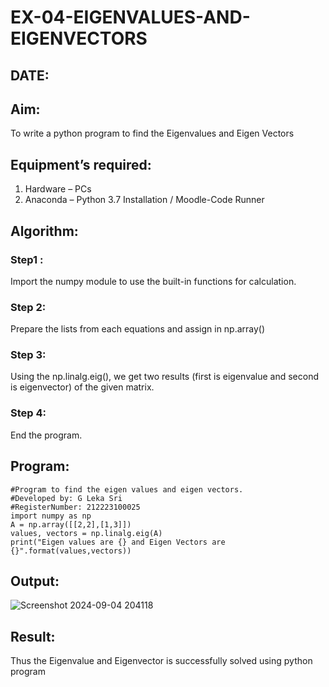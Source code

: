 # EX-04-EIGENVALUES-AND-EIGENVECTORS
## DATE:
## Aim:
To write a python program to find the Eigenvalues and Eigen Vectors
## Equipment’s required:
1. 	Hardware – PCs
2. 	Anaconda – Python 3.7 Installation / Moodle-Code Runner
## Algorithm:
### Step1 : 
Import the numpy module to use the built-in functions for calculation.
### Step 2: 
Prepare the lists from each equations and assign in np.array()
### Step 3:
Using the np.linalg.eig(),  we get two results (first is eigenvalue and second is eigenvector) of the given matrix.
### Step 4: 
End the program.

## Program:
```
#Program to find the eigen values and eigen vectors.
#Developed by: G Leka Sri
#RegisterNumber: 212223100025
import numpy as np
A = np.array([[2,2],[1,3]])
values, vectors = np.linalg.eig(A)
print("Eigen values are {} and Eigen Vectors are {}".format(values,vectors))
```

## Output:
![Screenshot 2024-09-04 204118](https://github.com/user-attachments/assets/10322103-f3c0-493c-b901-7b5fcb1b6ab9)

## Result:
Thus the Eigenvalue and Eigenvector is successfully solved using python program
